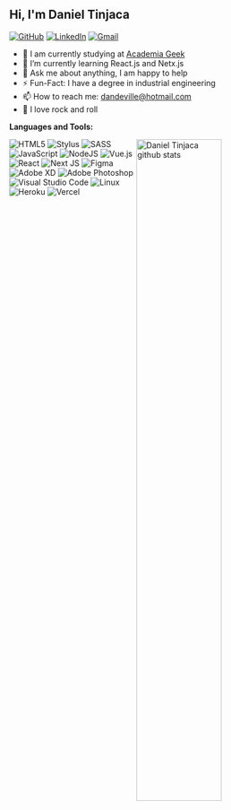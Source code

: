 ## Hi, I'm Daniel Tinjaca

<!-- Your badges
You can use the website to generate badges: https://shields.io/
-->

[![GitHub](https://img.shields.io/badge/github-%23121011.svg?style=for-the-badge&logo=github&logoColor=white)]([https://github.com/danDeville](https://github.com/danDeville))
[![LinkedIn](https://img.shields.io/badge/linkedin-%230077B5.svg?style=for-the-badge&logo=linkedin&logoColor=white)](https://www.linkedin.com/in/dandevilleco/)
[	![Gmail](https://img.shields.io/badge/Gmail-D14836?style=for-the-badge&logo=gmail&logoColor=white)](mailto:dandeville@gmail.com)


- 🔭 I am currently studying at [Academia Geek](https://github.com/academia-geek)
- 🌱 I’m currently learning React.js and Netx.js
- 💬 Ask me about anything, I am happy to help
- ⚡️ Fun-Fact: I have a degree in industrial engineering
- 📫 How to reach me: dandeville@hotmail.com
- 🤘 I love rock and roll


**Languages and Tools:** 

<!-- Your github readme stats
You can use this api: https://github.com/anuraghazra/github-readme-stats
-->
<p>
  <a href="https://github.com/danDeville">
    <img width="55%" align="right" alt="Daniel Tinjaca github stats" src="https://github-readme-stats.vercel.app/api?username=danDeville&theme=graywhite&show_icons=true"/>
  </a>
   
![HTML5](https://img.shields.io/badge/html5-%23E34F26.svg?style=for-the-badge&logo=html5&logoColor=white)
![Stylus](https://img.shields.io/badge/stylus-%23ff6347.svg?style=for-the-badge&logo=stylus&logoColor=white)
![SASS](https://img.shields.io/badge/SASS-hotpink.svg?style=for-the-badge&logo=SASS&logoColor=white)
![JavaScript](https://img.shields.io/badge/javascript-%23323330.svg?style=for-the-badge&logo=javascript&logoColor=%23F7DF1E)
![NodeJS](https://img.shields.io/badge/node.js-6DA55F?style=for-the-badge&logo=node.js&logoColor=white)
![Vue.js](https://img.shields.io/badge/vuejs-%2335495e.svg?style=for-the-badge&logo=vuedotjs&logoColor=%234FC08D)
![React](https://img.shields.io/badge/react-%2320232a.svg?style=for-the-badge&logo=react&logoColor=%2361DAFB)
![Next JS](https://img.shields.io/badge/Next-black?style=for-the-badge&logo=next.js&logoColor=white)
![Figma](https://img.shields.io/badge/figma-%23F24E1E.svg?style=for-the-badge&logo=figma&logoColor=white)
![Adobe XD](https://img.shields.io/badge/Adobe%20XD-470137?style=for-the-badge&logo=Adobe%20XD&logoColor=#FF61F6)
![Adobe Photoshop](https://img.shields.io/badge/adobe%20photoshop-%2331A8FF.svg?style=for-the-badge&logo=adobe%20photoshop&logoColor=white)
![Visual Studio Code](https://img.shields.io/badge/Visual%20Studio%20Code-0078d7.svg?style=for-the-badge&logo=visual-studio-code&logoColor=white)
 ![Linux](https://img.shields.io/badge/Linux-FCC624?style=for-the-badge&logo=linux&logoColor=black)
![Heroku](https://img.shields.io/badge/heroku-%23430098.svg?style=for-the-badge&logo=heroku&logoColor=white)
![Vercel](https://img.shields.io/badge/vercel-%23000000.svg?style=for-the-badge&logo=vercel&logoColor=white)
